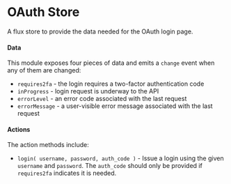 OAuth Store
===========

A flux store to provide the data needed for the OAuth login page.

#### Data

This module exposes four pieces of data and emits a `change` event when any of them are changed:

* `requires2fa` - the login requires a two-factor authentication code
* `inProgress` - login request is underway to the API
* `errorLevel` - an error code associated with the last request
* `errorMessage` - a user-visible error message associated with the last request

#### Actions

The action methods include:

* `login( username, password, auth_code )` - Issue a login using the given `username` and `password`. The `auth_code` should only be provided if `requires2fa` indicates it is needed.
